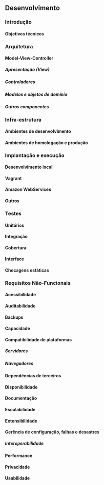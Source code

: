 ## Desenvolvimento

### Introdução

#### Objetivos técnicos

### Arquitetura

#### Model-View-Controller

##### Apresentação (View)

##### Controladores

##### Modelos e objetos de domínio

##### Outros componentes

### Infra-estrutura

#### Ambientes de desenvolvimento

#### Ambientes de homologação e produção

### Implantação e execução

#### Desenvolvimento local

#### Vagrant

#### Amazon WebServices

#### Outros

### Testes

#### Unitários

#### Integração

#### Cobertura

#### Interface

#### Checagens estáticas

### Requisitos Não-Funcionais

#### Acessibilidade

#### Auditabilidade

#### Backups

#### Capacidade

#### Compatibilidade de plataformas

##### Servidores

##### Navegadores

#### Dependências de terceiros

#### Disponibilidade

#### Documentação

#### Escalabilidade

#### Extensibilidade

#### Gerência de configuração, falhas e desastres

##### Interoperabilidade

#### Performance

#### Privacidade

#### Usabilidade


